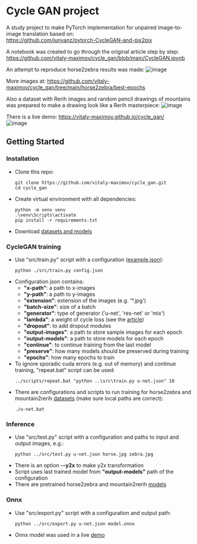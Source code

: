 # Cycle GAN project
A study project to make PyTorch implementation for unpaired image-to-image translation based on:<br>
https://github.com/junyanz/pytorch-CycleGAN-and-pix2pix

A notebook was created to go through the original article step by step:<br>
https://github.com/vitaly-maximov/cycle_gan/blob/main/CycleGAN.ipynb

An attempt to reproduce horse2zebra results was made:
![image](https://user-images.githubusercontent.com/2083367/176541933-e9304a35-933a-4fac-8c6e-89ed4f208f46.png)

More images at:
https://github.com/vitaly-maximov/cycle_gan/tree/main/horse2zebra/best-epochs

Also a dataset with Rerih images and random pencil drawings of mountains was prepared to make a drawing look like a Rerih masterpiece:
![image](https://user-images.githubusercontent.com/2083367/176544829-323bcfda-d82e-4e3a-a627-0226e821211b.png)

There is a live demo: https://vitaly-maximov.github.io/cycle_gan/ <br>
![image](https://user-images.githubusercontent.com/2083367/176633246-9f801d49-2a11-4e62-9345-dcc9b5a1692a.png)

## Getting Started
### Installation
<ul>
  <li>Clone this repo:<br>
    <pre><code>git clone https://github.com/vitaly-maximov/cycle_gan.git
cd cycle_gan</code></pre>
  </li>
  <li>Create virtual environment with all dependencies:<br>
    <pre><code>python -m venv venv
.\venv\Scripts\activate
pip install -r requirements.txt</code></pre>
  </li>
  <li>
    Download <a href="https://drive.google.com/drive/folders/1wTombzPmc7qz3QR-q1oyeTMxuHiieXAn?usp=sharing">datasets and models</a>
  </li>
</ul>

### CycleGAN training
<ul>
  <li>Use "src/train.py" script with a configuration (<a href="https://github.com/vitaly-maximov/cycle_gan/blob/main/horse2zebra/u-net.json">example.json</a>):<br>
    <pre><code>python ./src/train.py config.json</code></pre>
  </li>
  <li>Configuration json contains:
    <ul>
      <li><b>"x-path"</b>: a path to x-images</li>
      <li><b>"y-path"</b>: a path to y-images</li>
      <li><b>"extension"</b>: extension of the images (e.g. '*.jpg')</li>
      <li><b>"batch-size"</b>: size of a batch</li>
      <li><b>"generator"</b>: type of generator ('u-net', 'res-net' or 'mix')</li>      
      <li><b>"lambda"</b>: a weight of cycle loss (see the <a href="https://arxiv.org/pdf/1703.10593.pdf">article</a>)</li>
      <li><b>"dropout"</b>: to add dropout modules</li>
      <li><b>"output-images"</b>: a path to store sample images for each epoch</li>
      <li><b>"output-models"</b>: a path to store models for each epoch</li>
      <li><b>"continue"</b>: to continue training from the last model</li>
      <li><b>"preserve"</b>: how many models should be preserved during training</li>
      <li><b>"epochs"</b>: how many epochs to train</li>
    </ul>
  </li>
  <li>To ignore sporadic cuda errors (e.g. out of memory) and continue training, "repeat.bat" script can be used:<br>
    <pre><code>../scripts/repeat.bat "python ..\src\train.py u-net.json" 10</code></pre>
  </li>
  <li>There are configurations and scripts to run training for horse2zebra and mountain2rerih <a href="https://drive.google.com/drive/folders/1HfbSZFPPZAZdgMvkxDnl7T-VBj426eA-?usp=sharing">datasets</a> (make sure local paths are correct):<br>
    <pre><code>./u-net.bat</code></pre>    
  </li>
</ul>

### Inference
<ul>
  <li>Use "src/test.py" script with a configuration and paths to input and output images, e.g.:
    <pre><code>python ../src/test.py u-net.json horse.jpg zebra.jpg</code></pre>
  </li>
  <li>There is an option <b>--y2x</b> to make y2x transformation</li>
  <li>Script uses last trained model from <b>"output-models"</b> path of the configuration</li>
  <li>There are pretrained horse2zebra and mountain2rerih <a href="https://drive.google.com/drive/folders/1ZIsAoyIbJQ9olDfey6LFwUpsAXYD6ExE?usp=sharing">models</a></li>
</ul>

### Onnx
<ul>
  <li>Use "src/export.py" script with a configuration and output path:
    <pre><code>python ../src/export.py u-net.json model.onnx</code></pre>
  </li>
  <li>Onnx model was used in a live <a href="https://vitaly-maximov.github.io/cycle_gan/">demo</a></li>
</ul>
